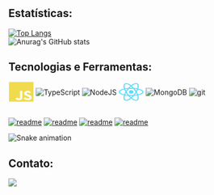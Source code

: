 <div>
  <h1></h1>
</div>

<div>
  <h2>Estatísticas:</h2>
  <a href="https://github.com/Guallter">
</div>
  
[![Top Langs](https://github-readme-stats.vercel.app/api/top-langs/?username=Guallter&layout=compact&theme=github_dark)](https://github.com/Guallter/github-readme-stats)
<br>
![Anurag's GitHub stats](https://github-readme-stats.vercel.app/api?username=Guallter&show_icons=true&theme=github_dark)
<br>
 
<div style="display: inline_block"> 
  <h2>Tecnologias e Ferramentas:</h2>
  <img align="center" alt="Js" height="40" width="50" src="https://raw.githubusercontent.com/devicons/devicon/master/icons/javascript/javascript-plain.svg">
  <img align="center" alt="TypeScript" height="40" width="50" src="https://cdn.jsdelivr.net/gh/devicons/devicon/icons/typescript/typescript-original.svg" />
  <img align="center" alt="NodeJS" height="40" width="50" src="https://cdn.jsdelivr.net/gh/devicons/devicon/icons/nodejs/nodejs-original.svg">
  <img align="center" alt="ReactNative" height="40" width="50" src="https://raw.githubusercontent.com/devicons/devicon/master/icons/react/react-original.svg">
  <img align="center" alt="MongoDB" height="40" width="50" src="https://cdn.jsdelivr.net/gh/devicons/devicon/icons/mongodb/mongodb-original.svg">
<img align="center" alt="git"  height="40" width="50" src="https://cdn.jsdelivr.net/gh/devicons/devicon/icons/git/git-original.svg" />
</div>
<br>

 [![readme](https://github-readme-stats.vercel.app/api/pin/?username=Guallter&repo=Guallter&theme=react)](https://github.com/Guallter/Guallter)
 [![readme](https://github-readme-stats.vercel.app/api/pin/?username=Guallter&repo=Guallter&theme=react)](https://github.com/Guallter/Guallter)
 [![readme](https://github-readme-stats.vercel.app/api/pin/?username=Guallter&repo=Guallter&theme=react)](https://github.com/Guallter/Guallter)
 [![readme](https://github-readme-stats.vercel.app/api/pin/?username=Guallter&repo=Guallter&theme=react)](https://github.com/Guallter/Guallter)

 ![Snake animation](https://github.com/Guallter/Guallter/blob/output/github-contribution-grid-snake.svg)

  
<div>
  <h2>Contato:</h2>
  <a href="https://www.linkedin.com/in/gualter-albino-139851204/" target="_blank"><img src="https://img.shields.io/badge/-LinkedIn-%230077B5?style=for-the-badge&logo=linkedin&logoColor=white" target="_blank"></a>
 </div> 

                                                                                                                            

 
